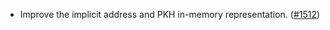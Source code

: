 - Improve the implicit address and PKH in-memory representation.
  ([\#1512](https://github.com/anoma/namada/pull/1512))